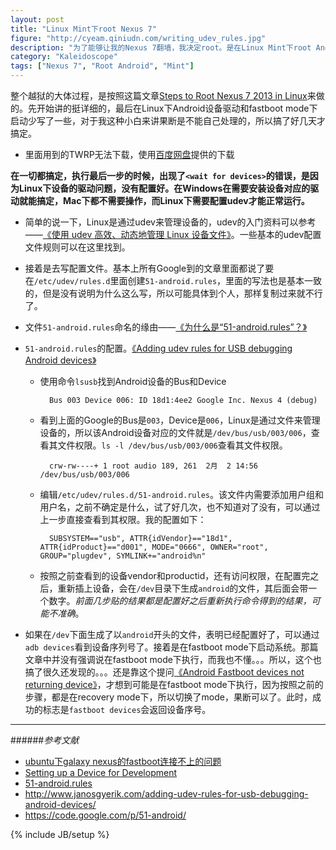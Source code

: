 ```yaml
---
layout: post
title: "Linux Mint下root Nexus 7"
figure: "http://cyeam.qiniudn.com/writing_udev_rules.jpg"
description: "为了能够让我的Nexus 7翻墙，我决定root。是在Linux Mint下root Android。看着也不难，结果搞了好几天。越到一半机子驱动问题，没办法继续了，看着一块砖头放在那，真叫个急啊。root成功后，twitter还是上不去，还得再写一篇文章来总结以下Android翻墙。"
category: "Kaleidoscope"
tags: ["Nexus 7", "Root Android", "Mint"]
---
```


整个越狱的大体过程，是按照这篇文章[Steps to Root Nexus 7 2013 in Linux](http://itsfoss.com/root-nexus-7-2013-ubuntu-linux/)来做的。先开始讲的挺详细的，最后在Linux下Android设备驱动和fastboot mode下启动少写了一些，对于我这种小白来讲果断是不能自己处理的，所以搞了好几天才搞定。

+ 里面用到的TWRP无法下载，使用[百度网盘](http://pan.baidu.com/wap/link?uk=3593604652&shareid=453410427&third=0)提供的下载

**在一切都搞定，执行最后一步的时候，出现了`<wait for devices>`的错误，是因为Linux下设备的驱动问题，没有配置好。在Windows在需要安装设备对应的驱动就能搞定，Mac下都不需要操作，而Linux下需要配置udev才能正常运行。**

+ 简单的说一下，Linux是通过udev来管理设备的，udev的入门资料可以参考——[《使用 udev 高效、动态地管理 Linux 设备文件》](http://www.ibm.com/developerworks/cn/linux/l-cn-udev/)。一些基本的udev配置文件规则可以在这里找到。

+ 接着是去写配置文件。基本上所有Google到的文章里面都说了要在`/etc/udev/rules.d`里面创建`51-android.rules`，里面的写法也是基本一致的，但是没有说明为什么这么写，所以可能具体到个人，那样复制过来就不行了。

+ 文件`51-android.rules`命名的缘由——[《为什么是“51-android.rules”？》](http://www.cnblogs.com/frydsh/archive/2013/03/07/2949089.html)

+ `51-android.rules`的配置。[《Adding udev rules for USB debugging Android devices》](http://www.janosgyerik.com/adding-udev-rules-for-usb-debugging-android-devices/)

    + 使用命令`lsusb`找到Android设备的Bus和Device

            Bus 003 Device 006: ID 18d1:4ee2 Google Inc. Nexus 4 (debug)

    + 看到上面的Google的Bus是`003`，Device是`006`，Linux是通过文件来管理设备的，所以该Android设备对应的文件就是`/dev/bus/usb/003/006`，查看其文件权限。`ls -l /dev/bus/usb/003/006`查看其文件权限。

            crw-rw----+ 1 root audio 189, 261  2月  2 14:56 /dev/bus/usb/003/006

    + 编辑`/etc/udev/rules.d/51-android.rules`。该文件内需要添加用户组和用户名，之前不确定是什么，试了好几次，也不知道对了没有，可以通过上一步直接查看到其权限。我的配置如下：

            SUBSYSTEM=="usb", ATTR{idVendor}=="18d1", ATTR{idProduct}=="d001", MODE="0666", OWNER="root", GROUP="plugdev", SYMLINK+="android%n"

    + 按照之前查看到的设备vendor和productid，还有访问权限，在配置完之后，重新插上设备，会在`/dev`目录下生成`android`的文件，其后面会带一个数字。*前面几步贴的结果都是配置好之后重新执行命令得到的结果，可能不准确*。 

   
+ 如果在`/dev`下面生成了以`android`开头的文件，表明已经配置好了，可以通过`adb devices`看到设备序列号了。接着是在fastboot mode下启动系统。那篇文章中并没有强调说在fastboot mode下执行，而我也不懂。。。所以，这个也搞了很久还发现的。。。还是靠这个提问[《Android Fastboot devices not returning device》](http://stackoverflow.com/questions/8588595/android-fastboot-devices-not-returning-device)，才想到可能是在fastboot mode下执行，因为按照之前的步骤，都是在recovery mode下，所以切换了mode，果断可以了。此时，成功的标志是`fastboot devices`会返回设备序号。

---

<div id="stacktack-21499972"></div>

######*参考文献*
+ [ubuntu下galaxy nexus的fastboot连接不上的问题](http://blog.csdn.net/gexueyuan/article/details/8720570)
+ [Setting up a Device for Development](http://developer.android.com/tools/device.html)
+ [51-android.rules](https://github.com/M0Rf30/android-udev-rules/blob/master/51-android.rules)
+ http://www.janosgyerik.com/adding-udev-rules-for-usb-debugging-android-devices/
+ https://code.google.com/p/51-android/

{% include JB/setup %}